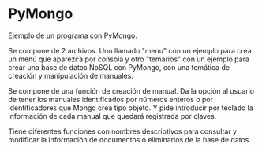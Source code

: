 # PyMongo
Ejemplo de un programa con PyMongo.

Se compone de 2 archivos. Uno llamado "menu" con un ejemplo para crea un menú que aparezca por consola y otro "temarios" con un ejemplo para crear una base de datos NoSQL
con PyMongo, con una temática de creación y manipulación de manuales.

Se compone de una función de creación de manual. Da la opción al usuario de tener los manuales identificados por números enteros o por identificadores que Mongo crea tipo
objeto. Y pide introducir por teclado la información de cada manual que quedará registrada por claves.

Tiene diferentes funciones con nombres descriptivos para consultar y modificar la información de documentos o eliminarlos de la base de datos.
